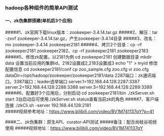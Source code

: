 ### hadoop各种组件的简单API测试
#### 一、zk伪集群搭建(单机启3个应用)
#####1、zk官网下载linux版本：zookeeper-3.4.14.tar.gz
#####2、解压：tar -zxvf zookeeper-3.4.14.tar.gz，产生zookeeper-3.4.14目录
#####3、改名：mv zookeeper-3.4.14 zookeeper2181
#####4、拷贝2个目录：cp -rf zookeeper2181 zookeeper2182、cp -rf zookeeper2181 zookeeper2183
#####5、修改zk配置，以2181为例
    cd zookeeper2181
    创建数据目录
    mkdir data
    设置当前应用的集群id，2182设置成2,2183设置成3
    echo "1" > myid
    修改配置信息
    cd zookeeper2181/conf
    cp zoo_sample.cfg zoo.cfg
    vi zoo.cfg
        dataDir=/opt/hadoop/zookeeper/zookeeper2181/data
        2287端口：zk通讯端口。3387端口：leader选举端口
        server.1=192.168.44.128:2287:3387
        server.2=192.168.44.128:2288:3388
        server.3=192.168.44.128:2289:3389
#####6、配置好3个应用后，分别启动
    cd zookeeper2181/bin
    ./zkServer.sh start
    3台启动后可使用./zkServer.sh status查看当前zk的角色
#####7、客户端连接
    ./zkCli.sh -server 192.168.44.128:2181                   
#####视频参考地址：https://www.bilibili.com/video/BV1M741137qY?p=41


####二、zk伪集群：原生API、curator-API测试
#####备注：配合尚硅谷视频使用
#####视频地址：https://www.bilibili.com/video/BV1M741137qY



